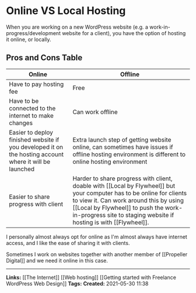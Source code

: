 # Online VS Local Hosting

When you are working on a new WordPress website (e.g. a work-in-progress/development website for a client), you have the option of  hosting it online, or locally.

## Pros and Cons Table
| Online                                                                                                 | Offline                                                                                                                                          |
| ------------------------------------------------------------------------------------------------------ | ------------------------------------------------------------------------------------------------------------------------------------------------ |
| Have to pay hosting fee                                                                                | Free                                                                                                                                             |
| Have to be connected to the internet to make changes                                                   | Can work offline                                                                                                                                 |
| Easier to deploy finished website if you developed it on the hosting account where it will be launched | Extra launch step of getting website online, can sometimes have issues if offline hosting environment is different to online hosting environment |
| Easier to share progress with client                                                                   | Harder to share progress with client, doable with [[Local by Flywheel]] but your computer has to be online for clients to view it. Can work around this by using [[Local by Flywheel]] to push the work-in-progress site to staging website if hosting is with [[Flywheel]].                                                                                                                                                 |


I personally almost always opt for online as I'm almost always have internet access, and I like the ease of sharing it with clients. 

Sometimes I work on websites together with another member of [[Propeller Digital]] and we need it online in this case.


---
**Links:** [[The Internet]] [[Web hosting]] [[Getting started with Freelance WordPress Web Design]]
**Tags:** 
**Created:** 2021-05-30  11:38